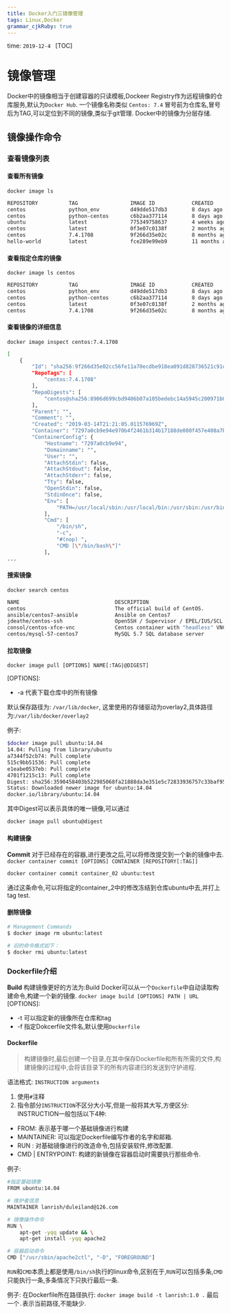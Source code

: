 ```yaml
---
title: Docker入门三镜像管理 
tags: Linux,Docker
grammar_cjkRuby: true
---
```

time: `2019-12-4 `
[TOC]
# 镜像管理
Docker中的镜像相当于创建容器的只读模板,Dockeer Registry作为远程镜像的仓库服务,默认为`Docker Hub`.
一个镜像名称类似 `Centos: 7.4` 冒号前为仓库名,冒号后为TAG,可以定位到不同的镜像,类似于git管理.
Docker中的镜像为分层存储.
## 镜像操作命令
### 查看镜像列表
#### 查看所有镜像
`docker image ls`
``` bash
REPOSITORY          TAG                 IMAGE ID            CREATED             SIZE
centos              python_env          d49dde517db3        8 days ago          1.08GB
centos              python-centos       c6b2aa377114        8 days ago          1.3GB
ubuntu              latest              775349758637        4 weeks ago         64.2MB
centos              latest              0f3e07c0138f        2 months ago        220MB
centos              7.4.1708            9f266d35e02c        8 months ago        197MB
hello-world         latest              fce289e99eb9        11 months ago       1.84kB
```
#### 查看指定仓库的镜像
`docker image ls centos`
``` bash
REPOSITORY          TAG                 IMAGE ID            CREATED             SIZE
centos              python_env          d49dde517db3        8 days ago          1.08GB
centos              python-centos       c6b2aa377114        8 days ago          1.3GB
centos              latest              0f3e07c0138f        2 months ago        220MB
centos              7.4.1708            9f266d35e02c        8 months ago        197MB
```
#### 查看镜像的详细信息
`docker image inspect centos:7.4.1708`
``` bash
[
    {
        "Id": "sha256:9f266d35e02cc56fe11a70ecdbe918ea091d828736521c91dda4cc0c287856a9",
        "RepoTags": [
            "centos:7.4.1708"
        ],
        "RepoDigests": [
            "centos@sha256:8906d699cbd9406b07a105bedebc14a5945c200971b0a3a067aa245badc545b2"
        ],
        "Parent": "",
        "Comment": "",
        "Created": "2019-03-14T21:21:05.011576969Z",
        "Container": "7297a0cb9e94e970b4f2461b314b17188de080f457e408a7b1856962530d1520",
        "ContainerConfig": {
            "Hostname": "7297a0cb9e94",
            "Domainname": "",
            "User": "",
            "AttachStdin": false,
            "AttachStdout": false,
            "AttachStderr": false,
            "Tty": false,
            "OpenStdin": false,
            "StdinOnce": false,
            "Env": [
                "PATH=/usr/local/sbin:/usr/local/bin:/usr/sbin:/usr/bin:/sbin:/bin"
            ],
            "Cmd": [
                "/bin/sh",
                "-c",
                "#(nop) ",
                "CMD [\"/bin/bash\"]"
            ],
...
```
#### 搜索镜像
`docker search centos`

``` bash
NAME                               DESCRIPTION                                     STARS               OFFICIAL            AUTOMATED
centos                             The official build of CentOS.                   5707                [OK]                
ansible/centos7-ansible            Ansible on Centos7                              126                                     [OK]
jdeathe/centos-ssh                 OpenSSH / Supervisor / EPEL/IUS/SCL Repos - …   114                                     [OK]
consol/centos-xfce-vnc             Centos container with "headless" VNC session…   100                                     [OK]
centos/mysql-57-centos7            MySQL 5.7 SQL database server                   64                                      
```

#### 拉取镜像
`docker image pull [OPTIONS] NAME[:TAG|@DIGEST]`

[OPTIONS]:
 - -a 代表下载仓库中的所有镜像
 
默认保存路径为: `/var/lib/docker`, 这里使用的存储驱动为overlay2,具体路径为:`/var/lib/docker/overlay2`

例子:
``` bash
$docker image pull ubuntu:14.04
14.04: Pulling from library/ubuntu
a7344f52cb74: Pull complete 
515c9bb51536: Pull complete 
e1eabe0537eb: Pull complete 
4701f1215c13: Pull complete 
Digest: sha256:3590458403b522985068fa21888da3e351e5c72833936757c33baf9555b09e1e
Status: Downloaded newer image for ubuntu:14.04
docker.io/library/ubuntu:14.04
```
其中Digest可以表示具体的唯一镜像,可以通过

``` bash
docker image pull ubuntu@digest
```

#### 构建镜像
**Commit**
对于已经存在的容器,进行更改之后,可以将修改提交到一个新的镜像中去.
`docker container commit [OPTIONS] CONTAINER [REPOSITORY[:TAG]]`

``` bash
docker container commit container_02 ubuntu:test

```
通过这条命令,可以将指定的container_2中的修改冻结到仓库ubuntu中去,并打上tag test.

#### 删除镜像

``` bash
# Management Commands
$ docker image rm ubuntu:latest

# 旧的命令格式如下：
$ docker rmi ubuntu:latest
```

### Dockerfile介绍
**Build**
构建镜像更好的方法为:Build
Docker可以从一个`Dockerfile`中自动读取构建命令,构建一个新的镜像.
`docker image build [OPTIONS] PATH | URL`
[OPTIONS]:
 - -t 可以指定新的镜像所在仓库和tag
 - -f 指定Dokcerfile文件名,默认使用`Dockerfile`
#### Dockerfile
> 构建镜像时,最后创建一个目录,在其中保存Dockerfile和所有所需的文件,构建镜像的过程中,会将该目录下的所有内容递归的发送到守护进程.

语法格式:
`INSTRUCTION arguments`
1. 使用`#`注释
2. 指令部分`INSTRUCTION`不区分大小写,但是一般将其大写,方便区分:
INSTRUCTION一般包括以下4种:
  - FROM: 表示基于哪一个基础镜像进行构建
  - MAINTAINER: 可以指定Dockerfile编写作者的名字和邮箱.
  - RUN : 对基础镜像进行的改造命令,包括安装软件,修改配置.
  - CMD | ENTRYPOINT: 构建的新镜像在容器启动时需要执行那些命令.

例子:

``` bash
#指定基础镜像
FROM ubuntu:14.04

# 维护者信息
MAINTAINER lanrish/duleiland@126.com

# 镜像操作命令
RUN \
    apt-get -yqq update && \
    apt-get install -yqq apache2

# 容器启动命令
CMD ["/usr/sbin/apache2ctl", "-D", "FOREGROUND"]
```

`RUN`和`CMD`本质上都是使用`/bin/sh`执行的linux命令,区别在于,`RUN`可以包括多条,`CMD`只能执行一条,多条情况下只执行最后一条.

例子:
在Dockerfile所在路径执行:
`docker image build -t lanrish:1.0 .`
最后一个`.`表示当前路径,不能缺少.